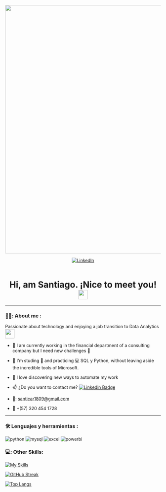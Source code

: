 <div id="header" align="center">
  <img decoding="async" src="https://github.com/santicar1809/banner_linkedin/blob/main/Banner%20para%20Linkedin%20Licenciado%20en%20marketing%20Corporativo%20Verde%20y%20blanco%20(1).png" width="800"/>

  [![LinkedIn](https://img.shields.io/badge/LinkedIn-0077B5?style=for-the-badge&logo=linkedin&logoColor=white)](https://www.linkedin.com/in/santiago-cardenas18/)
</div>


<div id="badges" align="center">
<img decoding="async" src="https://visitor-badge-reloaded.herokuapp.com/badge?page_id=noelianav91.noelianav91&color=00cf00" alt=""/>
  <h1>
  Hi, am Santiago. ¡Nice to meet you!
  <img decoding="async" src="https://media.giphy.com/media/hvRJCLFzcasrR4ia7z/giphy.gif" width="30px"/>
</h1>

  ---
 <div id="header" align="left">

### 👨‍💻: About me :
 Passionate about technology and enjoying a job transition to Data Analytics<img decoding="async" src="https://media.giphy.com/media/WUlplcMpOCEmTGBtBW/giphy.gif" width="30">

* :telescope: I am currently working in the financial department of a consulting company but I need new challenges :muscle:

* :seedling: I'm studing :blue_book: and practicing :computer:  SQL y Python, without leaving aside the incredible tools of Microsoft.

* :heartbeat: I love discovering new ways to automate my work

* :mailbox: ¿Do you want to contact me? [![Linkedin Badge](https://img.shields.io/badge/-Santiago-blue?style=flat&logo=Linkedin&logoColor=white)](https://www.linkedin.com/in/santiago-cardenas18/)

* 📧: santicar1809@gmail.com

* :iphone: +(57) 320 454 1728
---

### :hammer_and_wrench: Lenguajes y herramientas :
<div id="header" align="left">
    <img decoding="async" src="https://img.shields.io/badge/Python-3776AB?style=for-the-badge&logo=python&logoColor=white" alt="python"/>
  </a>
    <img decoding="async" src="https://img.shields.io/badge/MySQL-6DB33F?style=for-the-badge&logo=mysql&logoColor=white" alt="mysql"/>
  </a>
 <img decoding="async" src="https://img.shields.io/badge/Microsoft_Excel-217346?style=for-the-badge&logo=microsoft-excel&logoColor=white" alt="excel"/>
  </a>
 <img decoding="async" src="https://img.shields.io/badge/Power_BI-FFBE00?style=for-the-badge&logo=Power-BI&logoColor=white" alt="powerbi"/>
  </a>
</div>

### 💻:  Other Skills:
<div id="header" align="left">

   [![My Skills](https://skillicons.dev/icons?i=py,mysql,java,postgres,github,html,css)](https://skillicons.dev)
</div>


 [![GitHub Streak](http://github-readme-streak-stats.herokuapp.com?user=santicar1809&theme=dark&background=000000)](https://git.io/streak-stats)

 [![Top Langs](https://github-readme-stats.vercel.app/api/top-langs/?username=santicar1809&layout=compact&theme=vision-friendly-dark)](https://github.com/anuraghazra/github-readme-stats)
<!---
santicar1809/santicar1809 is a ✨ special ✨ repository because its `README.md` (this file) appears on your GitHub profile.
You can click the Preview link to take a look at your changes.
--->
